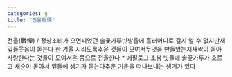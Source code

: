```yaml
---
categories: g
title: "전율戰慄"
---
```

전율(戰慄) / 정상조비가 오면피었던 솔꽃가루빗방울에 흘러어디로 갈지 알 수 없지만새잎들웃음이 돋는다 한 겨울 시리도록추운 것들이 모여서무엇을 만들었는지새싹이 돋아사랑한다는 것들이 모여서온 몸으로 전율한다 * 에필로그 초봄 빗물에 솔꽃가루가 흐르고 새순이 돋아서 잎들에 생기가 돋는다추운 기운을 떠나보내는 생기가 있다